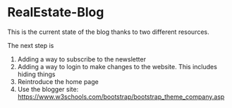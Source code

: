 # RealEstate-Blog
This is the current state of the blog thanks to two different resources. 

The next step is
1. Adding a way to subscribe to the newsletter
2. Adding a way to login to make changes to the website. This includes hiding things
3. Reintroduce the home page
4. Use the blogger site: https://www.w3schools.com/bootstrap/bootstrap_theme_company.asp
